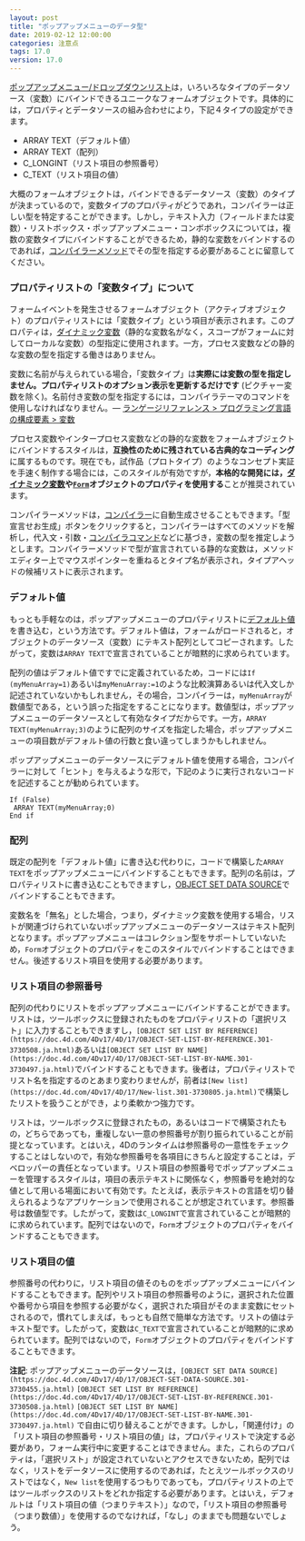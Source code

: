 ```yaml
---
layout: post
title: "ポップアップメニューのデータ型"
date: 2019-02-12 12:00:00
categories: 注意点
tags: 17.0 
version: 17.0
---
```


[ポップアップメニュー/ドロップダウンリスト](https://doc.4d.com/4Dv17/4D/17/Pop-up-MenusDrop-down-Lists.300-3743679.ja.html)は，いろいろなタイプのデータソース（変数）にバインドできるユニークなフォームオブジェクトです。具体的には，プロパティとデータソースの組み合わせにより，下記４タイプの設定ができます。

  * ARRAY TEXT（デフォルト値）  
  * ARRAY TEXT（配列）   
  * C_LONGINT（リスト項目の参照番号）  
  * C_TEXT（リスト項目の値）  

大概のフォームオブジェクトは，バインドできるデータソース（変数）のタイプが決まっているので，変数タイプのプロパティがどうであれ，コンパイラーは正しい型を特定することができます。しかし，テキスト入力（フィールドまたは変数）・リストボックス・ポップアップメニュー・コンボボックスについては，複数の変数タイプにバインドすることができるため，静的な変数をバインドするのであれば，[コンパイラーメソッド](https://doc.4d.com/4Dv16/4D/16.4/Compiler-page.300-3998744.ja.html#460189)でその型を指定する必要があることに留意してください。

### プロパティリストの「変数タイプ」について

フォームイベントを発生させるフォームオブジェクト（アクティブオブジェクト）のプロパティリストには「変数タイプ」という項目が表示されます。このプロパティは，[ダイナミック変数](https://doc.4d.com/4Dv17/4D/17/Variables.300-3730594.ja.html#202551)（静的な変数名がなく，スコープがフォームに対してローカルな変数）の型指定に使用されます。一方，プロセス変数などの静的な変数の型を指定する働きはありません。

変数に名前が与えられている場合，「変数タイプ」は**実際には変数の型を指定しません。プロパティリストのオプション表示を更新するだけです** (ピクチャー変数を除く)。名前付き変数の型を指定するには，コンパイラテーマのコマンドを使用しなければなりません。— [ランゲージリファレンス > プログラミング言語の構成要素 > 変数](https://doc.4d.com/4Dv17/4D/17/Variables.300-3730594.ja.html)

プロセス変数やインタープロセス変数などの静的な変数をフォームオブジェクトにバインドするスタイルは，**互換性のために残されている古典的なコーディング**に属するものです。現在でも，試作品（プロトタイプ）のようなコンセプト実証を手速く制作する場合には，このスタイルが有効ですが，**本格的な開発には，[ダイナミック変数](https://doc.4d.com/4Dv17/4D/17/Variables.300-3730594.ja.html#202551)や[``Form``](https://doc.4d.com/4Dv17/4D/17/Form.301-3730839.ja.html)オブジェクトのプロパティを使用する**ことが推奨されています。

コンパイラーメソッドは，[コンパイラー](https://doc.4d.com/4Dv16/4D/16.4/Compiler-window.300-3998789.ja.html)に自動生成させることもできます。「型宣言せお生成」ボタンをクリックすると，コンパイラーはすべてのメソッドを解析し，代入文・引数・[コンパイラコマンド](https://doc.4d.com/4Dv17/4D/17/Compiler-Commands.300-3730852.ja.html)などに基づき，変数の型を推定しようとします。コンパイラーメソッドで型が宣言されている静的な変数は，メソッドエディター上でマウスポインターを重ねるとタイプ名が表示され，タイプアヘッドの候補リストに表示されます。

### デフォルト値

もっとも手軽なのは，ポップアップメニューのプロパティリストに[デフォルト値](https://doc.4d.com/4Dv17/4D/17/Data-entry-controls-and-assistance.300-3743635.ja.html#421922)を書き込む，という方法です。デフォルト値は，フォームがロードされると，オブジェクトのデータソース（変数）にテキスト配列としてコピーされます。したがって，変数は``ARRAY TEXT``で宣言されていることが暗黙的に求められています。

配列の値はデフォルト値ですでに定義されているため，コードには``If (myMenuArray=1)``あるいは``myMenuArray:=1``のような比較演算あるいは代入文しか記述されていないかもしれません，その場合，コンパイラーは，``myMenuArray``が数値型である，という誤った指定をすることになります。数値型は，ポップアップメニューのデータソースとして有効なタイプだからです。一方，``ARRAY TEXT(myMenuArray;3)``のように配列のサイズを指定した場合，ポップアップメニューの項目数がデフォルト値の行数と食い違ってしまうかもしれません。

ポップアップメニューのデータソースにデフォルト値を使用する場合，コンパイラーに対して「ヒント」を与えるような形で，下記のように実行されないコードを記述することが勧められています。

```
If (False)
 ARRAY TEXT(myMenuArray;0)
End if
```

### 配列

既定の配列を「デフォルト値」に書き込む代わりに，コードで構築した``ARRAY TEXT``をポップアップメニューにバインドすることもできます。配列の名前は，プロパティリストに書き込むこともできますし，[OBJECT SET DATA SOURCE](https://doc.4d.com/4Dv17/4D/17/OBJECT-SET-DATA-SOURCE.301-3730455.ja.html)でバインドすることもできます。

変数名を「無名」とした場合，つまり，ダイナミック変数を使用する場合，リストが関連づけられていないポップアップメニューのデータソースはテキスト配列となります。ポップアップメニューはコレクション型をサポートしていないため，``Form``オブジェクトのプロパティをこのスタイルでバインドすることはできません。後述するリスト項目を使用する必要があります。

### リスト項目の参照番号

配列の代わりにリストをポップアップメニューにバインドすることができます。リストは，ツールボックスに登録されたものをプロパティリストの「選択リスト」に入力することもできますし，``[OBJECT SET LIST BY REFERENCE](https://doc.4d.com/4Dv17/4D/17/OBJECT-SET-LIST-BY-REFERENCE.301-3730508.ja.html)``あるいは``[OBJECT SET LIST BY NAME](https://doc.4d.com/4Dv17/4D/17/OBJECT-SET-LIST-BY-NAME.301-3730497.ja.html)``でバインドすることもできます。後者は，プロパティリストでリスト名を指定するのとあまり変わりませんが，前者は``[New list](https://doc.4d.com/4Dv17/4D/17/New-list.301-3730805.ja.html)``で構築したリストを扱うことができ，より柔軟かつ強力です。

リストは，ツールボックスに登録されたもの，あるいはコードで構築されたもの，どちらであっても，重複しない一意の参照番号が割り振られていることが前提となっています。とはいえ，4Dのランタイムは参照番号の一意性をチェックすることはしないので，有効な参照番号を各項目にきちんと設定することは，デベロッパーの責任となっています。リスト項目の参照番号でポップアップメニューを管理するスタイルは，項目の表示テキストに関係なく，参照番号を絶対的な値として用いる場面において有効です。たとえば，表示テキストの言語を切り替えられるようなアプリケーションで使用されることが想定されています。参照番号は数値型です。したがって，変数は``C_LONGINT``で宣言されていることが暗黙的に求められています。配列ではないので，``Form``オブジェクトのプロパティをバインドすることもできます。


### リスト項目の値

参照番号の代わりに，リスト項目の値そのものをポップアップメニューにバインドすることもできます。配列やリスト項目の参照番号のように，選択された位置や番号から項目を参照する必要がなく，選択された項目がそのまま変数にセットされるので，慣れてしまえば，もっとも自然で簡単な方法です。リストの値はテキスト型です。したがって，変数は``C_TEXT``で宣言されていることが暗黙的に求められています。配列ではないので，``Form``オブジェクトのプロパティをバインドすることもできます。

**注記**: ポップアップメニューのデータソースは，``[OBJECT SET DATA SOURCE](https://doc.4d.com/4Dv17/4D/17/OBJECT-SET-DATA-SOURCE.301-3730455.ja.html)`` ``[OBJECT SET LIST BY REFERENCE](https://doc.4d.com/4Dv17/4D/17/OBJECT-SET-LIST-BY-REFERENCE.301-3730508.ja.html)`` ``[OBJECT SET LIST BY NAME](https://doc.4d.com/4Dv17/4D/17/OBJECT-SET-LIST-BY-NAME.301-3730497.ja.html)`` で自由に切り替えることができます。しかし，「関連付け」の「リスト項目の参照番号・リスト項目の値」は，プロパティリストで決定する必要があり，フォーム実行中に変更することはできません。また，これらのプロパティは，「選択リスト」が設定されていないとアクセスできないため，配列ではなく，リストをデータソースに使用するのであれば，たとえツールボックスのリストではなく，``New list``を使用するつもりであっても，プロパティリストの上ではツールボックスのリストをどれか指定する必要があります。とはいえ，デフォルトは「リスト項目の値（つまりテキスト）」なので，「リスト項目の参照番号（つまり数値）」を使用するのでなければ，「なし」のままでも問題ないでしょう。
